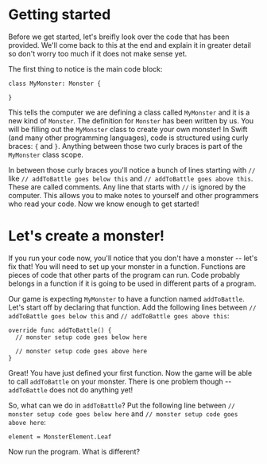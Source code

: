 Getting started
===============
Before we get started, let's breifly look over the code that has been provided. We'll come back to this at the end and explain it in greater detail so don't worry too much if it does not make sense yet.

The first thing to notice is the main code block:
	
	class MyMonster: Monster {
	
	}
	
This tells the computer we are defining a class called ```MyMonster``` and it is a new kind of ```Monster```. The definition for ```Monster``` has been written by us. You will be filling out the ```MyMonster``` class to create your own monster! In Swift (and many other programming languages), code is structured using curly braces: ```{``` and ```}```. Anything between those two curly braces is part of the ```MyMonster``` class scope.

In between those curly braces you'll notice a bunch of lines starting with ```//``` like ```// addToBattle goes below this``` and ```// addToBattle goes above this```. These are called comments. Any line that starts with ```//``` is ignored by the computer. This allows you to make notes to yourself and other programmers who read your code. Now we know enough to get started!

Let's create a monster!
=======================
If you run your code now, you'll notice that you don't have a monster -- let's fix that! You will need to set up your monster in a function. Functions are pieces of code that other parts of the program can run. Code probably belongs in a function if it is going to be used in different parts of a program.

Our game is expecting ```MyMonster``` to have a function named ```addToBattle```. Let's start off by declaring that function. Add the following lines between ```// addToBattle goes below this``` and ```// addToBattle goes above this```:

    override func addToBattle() {
      // monster setup code goes below here
      
      // monster setup code goes above here
    }

Great! You have just defined your first function. Now the game will be able to call ```addToBattle``` on your monster. There is one problem though -- ```addToBattle``` does not do anything yet!

So, what can we do in ```addToBattle```? Put the following line between ```// monster setup code goes below here``` and ```// monster setup code goes above here```:

	element = MonsterElement.Leaf
	
Now run the program. What is different?